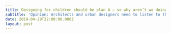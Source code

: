 ```yaml
---
title: Designing for children should be plan A — so why aren’t we doing it?
subtitle: 'Opinion: Architects and urban designers need to listen to their children.'
date: 2019-04-29T22:00:00.000Z
layout: post
---
```


